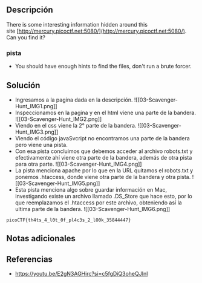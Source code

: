 
## Descripción 

There is some interesting information hidden around this site [http://mercury.picoctf.net:5080/](http://mercury.picoctf.net:5080/). Can you find it?
### pista

- You should have enough hints to find the files, don't run a brute forcer.
## Solución

- Ingresamos a la pagina dada en la descripción.
![[03-Scavenger-Hunt_IMG1.png]]
- Inspeccionamos en la pagina y en el html viene una parte de la bandera.
![[03-Scavenger-Hunt_IMG2.png]]
- Viendo en el css viene la 2° parte de la bandera.
![[03-Scavenger-Hunt_IMG3.png]]
- Viendo el código javaSvcript no encontramos una parte de la bandera pero viene una pista.
- Con esa pista concluimos que debemos acceder al archivo robots.txt y efectivamente ahí viene otra parte de la bandera, además de otra pista para otra parte.
![[03-Scavenger-Hunt_IMG4.png]]
- La pista menciona apache por lo que en la URL quitamos el robots.txt y ponemos .htaccess, donde viene otra parte de la bandera y otra pista.
![[03-Scavenger-Hunt_IMG5.png]]
- Esta pista menciona algo sobre guardar información en Mac, investigando existe un archivo llamado .DS_Store que hace esto, por lo que reemplazamos el .htaccess por este archivo, obteniendo así la ultima parte de la bandera.
![[03-Scavenger-Hunt_IMG6.png]]



```
picoCTF{th4ts_4_l0t_0f_pl4c3s_2_lO0k_35844447}
```

## Notas adicionales


## Referencias

- https://youtu.be/E2gN3AGHirc?si=c5fgDiQ3oheQJInl